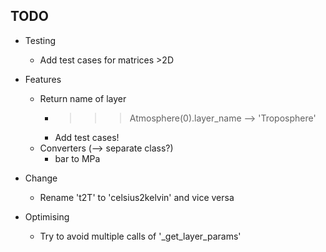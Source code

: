 ## TODO

* Testing
    * Add test cases for matrices >2D

* Features
    * Return name of layer
        * >>> Atmosphere(0).layer_name --> 'Troposphere'
        * Add test cases!
    * Converters (--> separate class?)
        * bar to MPa

* Change
    * Rename 't2T' to 'celsius2kelvin' and vice versa

* Optimising
    * Try to avoid multiple calls of '_get_layer_params'

